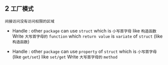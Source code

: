 ## 2 `工厂模式` 
`间接访问没有访问权限的区域` 

* Handle : other `package` can use `struct` which is `小写首字母` 
like `构造函数` 
Write `大写首字母的` `function` which `return value` is `variate` of `struct` (like `构造函数`)

* Handle : other `package` can use `property` of `struct` which is `小写首字母` (like `get/set`)
like `set/get` 
Write `大写首字母的` `method` 
